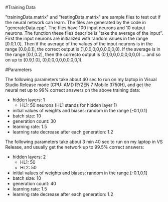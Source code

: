 #Training Data

"trainingData.matrix" and "testingData.matrix" are sample files to test out if the neural network
can learn. The files are generated by the code in "generateData.cpp".
The files have 100 input neurons and 10 output neurons. The function these files describe
is "take the average of the input". First the input neurons are initialized with random values in the 
range [0.0,1.0]. Then if the average of the values of the input neurons is in the range 
[0.0,0.1], the correct output is (1,0,0,0,0,0,0,0,0,0). If the average is in the range [0.1,0.2],
then the correcto output is (0,1,0,0,0,0,0,0,0,0) ... and so on up to [0.9,1.0], (0,0,0,0,0,0,0,0,0,1).

#Parameters

The following parameters take about 40 sec to run on my laptop in Visual Studio Release mode
(CPU: AMD RYZEN 7 Mobile 3750H), and get the neural net up to 99% correct answers on the above training data:
 - hidden layers: 1
    - HL1: 50 neurons (HL1 stands for hidden layer 1)
 - initial values of weights and biases: random in the range [-0.1,0.1]
 - batch size: 10
 - generation count: 30
 - learning rate: 1.5
 - learning rate decrease after each generation: 1.2

 
The following parameters take about 3 min 40 sec to run on my laptop in VS Release, and usually get the network
up to 99.5% correct answers:
 - hidden layers: 2
   - HL1: 50
   - HL2: 50
 - initial values of weights and biases: random in the range [-0.1,0.1]
 - batch size: 10
 - generation count: 40
 - learning rate: 1.5
 - learning rate decrease after each generation: 1.2

